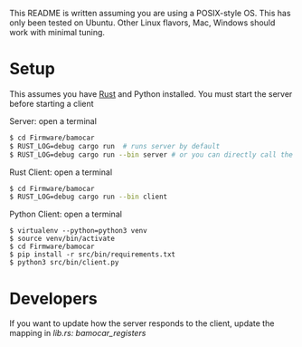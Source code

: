 This README is written assuming you are using a POSIX-style OS. This has only been tested on Ubuntu. Other Linux flavors, Mac, Windows should work with minimal tuning.

# Setup
This assumes you have [Rust](https://www.rust-lang.org/tools/install) and Python installed. You must start the server before starting a client

Server: open a terminal
```bash
$ cd Firmware/bamocar
$ RUST_LOG=debug cargo run  # runs server by default
$ RUST_LOG=debug cargo run --bin server # or you can directly call the server
```

Rust Client: open a terminal
```bash
$ cd Firmware/bamocar
$ RUST_LOG=debug cargo run --bin client
```

Python Client: open a terminal
```
$ virtualenv --python=python3 venv
$ source venv/bin/activate
$ cd Firmware/bamocar
$ pip install -r src/bin/requirements.txt
$ python3 src/bin/client.py
```

# Developers
If you want to update how the server responds to the client, update the mapping in *<span>lib.rs</span>: bamocar_registers*